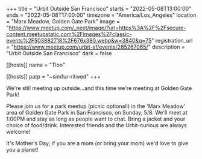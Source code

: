 +++ 
title = "Urbit Outside San Francisco" 
starts = "2022-05-08T13:00:00" 
ends = "2022-05-08T17:00:00"
timezone = "America/Los_Angeles" 
location = "Marx Meadow, Golden Gate Park" 
image = "https://www.meetup.com/_next/image/?url=https%3A%2F%2Fsecure-content.meetupstatic.com%2Fimages%2Fclassic-events%2F503882718%2F676x380.webp&w=3840&q=75"
registration_url = "https://www.meetup.com/urbit-sf/events/285267065/" 
description = "Urbit Outside San Francisco" 
dark = false

[[hosts]] 
name = "Tlon" 

[[hosts]] 
patp = "~simfur-ritwed"
+++

We're still meeting up outside...and this time we're meeting at Golden Gate Park!

Please join us for a park meetup (picnic optional!) in the 'Marx Meadow' area of Golden Gate Park in San Francisco, on Sunday, 5/8. We'll meet at 1:00PM and stay as long as people want to chat. Bring a jacket and your choice of food/drink.
Interested friends and the Urbit-curious are always welcome!

It's Mother's Day; if you are a mom (or bring your mom) we'd love to give you a planet!
